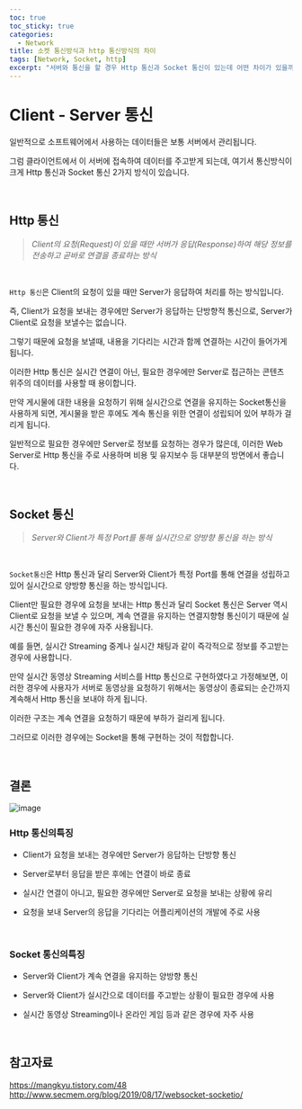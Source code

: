 ```yaml
---
toc: true
toc_sticky: true
categories:
  - Network
title: 소켓 통신방식과 http 통신방식의 차이
tags: [Network, Socket, http]
excerpt: "서버와 통신을 할 경우 Http 통신과 Socket 통신이 있는데 어떤 차이가 있을까요?"
---
```


# Client - Server 통신

일반적으로 소프트웨어에서 사용하는 데이터들은 보통 서버에서 관리됩니다.

그럼 클라이언트에서 이 서버에 접속하여 데이터를 주고받게 되는데, 여기서 통신방식이 크게 Http 통신과 Socket 통신 2가지 방식이 있습니다.

<br>

## Http 통신

> *Client의 요청(Request)이 있을 때만 서버가 응답(Response)하여 해당 정보를 전송하고 곧바로 연결을 종료하는 방식*

<br>

`Http 통신`은 Client의 요청이 있을 때만 Server가 응답하여 처리를 하는 방식입니다.

즉, Client가 요청을 보내는 경우에만 Server가 응답하는 단방향적 통신으로, Server가 Client로 요청을 보낼수는 없습니다. 

그렇기 때문에 요청을 보낼때, 내용을 기다리는 시간과 함께 연결하는 시간이 들어가게 됩니다. 

이러한 Http 통신은 실시간 연결이 아닌, 필요한 경우에만 Server로 접근하는 콘텐츠 위주의 데이터를 사용할 때 용이합니다. 

만약 게시물에 대한 내용을 요청하기 위해 실시간으로 연결을 유지하는 Socket통신을 사용하게 되면, 게시물을 받은 후에도 계속 통신을 위한 연결이 성립되어 있어 부하가 걸리게 됩니다. 

일반적으로 필요한 경우에만 Server로 정보를 요청하는 경우가 많은데, 이러한 Web Server로 Http 통신을 주로 사용하며 비용 및 유지보수 등 대부분의 방면에서 좋습니다.

<br>

## Socket 통신

> *Server와 Client가 특정 Port를 통해 실시간으로 양방향 통신을 하는 방식*

<br>

`Socket통신`은 Http 통신과 달리 Server와 Client가 특정 Port를 통해 연결을 성립하고 있어 실시간으로 양방향 통신을 하는 방식입니다.

Client만 필요한 경우에 요청을 보내는 Http 통신과 달리 Socket 통신은 Server 역시 Client로 요청을 보낼 수 있으며, 계속 연결을 유지하는 연결지향형 통신이기 때문에 실시간 통신이 필요한 경우에 자주 사용됩니다.

예를 들면, 실시간 Streaming 중계나 실시간 채팅과 같이 즉각적으로 정보를 주고받는 경우에 사용합니다. 

만약 실시간 동영상 Streaming 서비스를 Http 통신으로 구현하였다고 가정해보면, 이러한 경우에 사용자가 서버로 동영상을 요청하기 위해서는 동영상이 종료되는 순간까지 계속해서 Http 통신을 보내야 하게 됩니다.

이러한 구조는 계속 연결을 요청하기 때문에 부하가 걸리게 됩니다. 

그러므로 이러한 경우에는 Socket을 통해 구현하는 것이 적합합니다.

<br>

## 결론

![image](https://user-images.githubusercontent.com/57826388/95358518-1ca49780-0904-11eb-9386-e4ecb76381d6.png)

### **Http 통신의특징**

- Client가 요청을 보내는 경우에만 Server가 응답하는 단방향 통신

- Server로부터 응답을 받은 후에는 연결이 바로 종료

- 실시간 연결이 아니고, 필요한 경우에만 Server로 요청을 보내는 상황에 유리

- 요청을 보내 Server의 응답을 기다리는 어플리케이션의 개발에 주로 사용

<br>

### **Socket 통신의특징**

- Server와 Client가 계속 연결을 유지하는 양방향 통신

- Server와 Client가 실시간으로 데이터를 주고받는 상황이 필요한 경우에 사용

- 실시간 동영상 Streaming이나 온라인 게임 등과 같은 경우에 자주 사용

<br>

## 참고자료

<https://mangkyu.tistory.com/48>
<http://www.secmem.org/blog/2019/08/17/websocket-socketio/>





